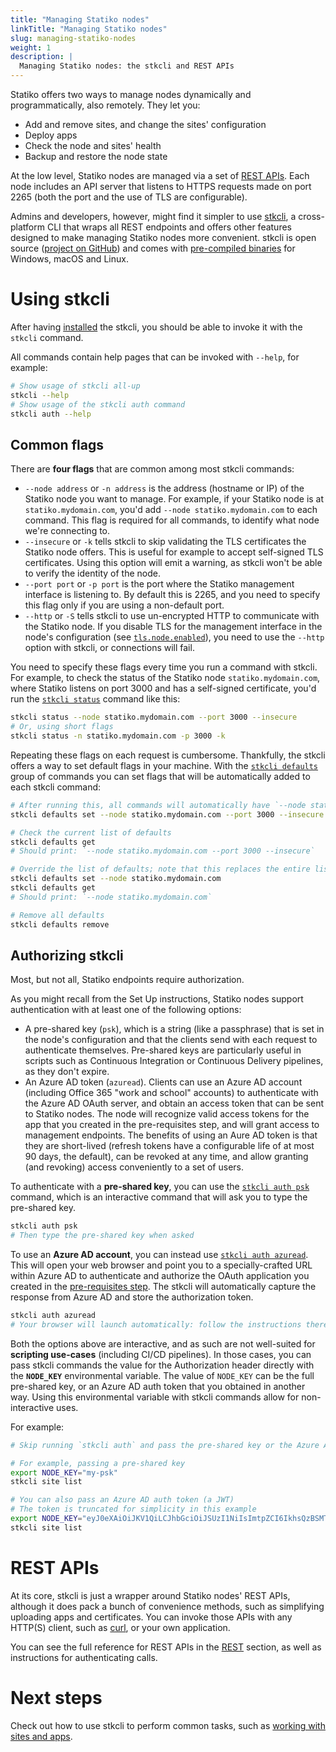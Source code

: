 ```yaml
---
title: "Managing Statiko nodes"
linkTitle: "Managing Statiko nodes"
slug: managing-statiko-nodes
weight: 1
description: |
  Managing Statiko nodes: the stkcli and REST APIs
---
```


Statiko offers two ways to manage nodes dynamically and programmatically, also remotely. They let you:

- Add and remove sites, and change the sites' configuration
- Deploy apps
- Check the node and sites' health
- Backup and restore the node state

At the low level, Statiko nodes are managed via a set of [REST APIs](/docs/rest). Each node includes an API server that listens to HTTPS requests made on port 2265 (both the port and the use of TLS are configurable).

Admins and developers, however, might find it simpler to use [stkcli](/docs/cli), a cross-platform CLI that wraps all REST endpoints and offers other features designed to make managing Statiko nodes more convenient. stkcli is open source ([project on GitHub](https://github.com/ItalyPaleAle/stkcli)) and comes with [pre-compiled binaries](/docs/downloads#stkcli) for Windows, macOS and Linux.

# Using stkcli

After having [installed](/docs/downloads#stkcli) the stkcli, you should be able to invoke it with the `stkcli` command.

All commands contain help pages that can be invoked with `--help`, for example:

```sh
# Show usage of stkcli all-up
stkcli --help
# Show usage of the stkcli auth command
stkcli auth --help
```

## Common flags

There are **four flags** that are common among most stkcli commands:

- `--node address` or `-n address` is the address (hostname or IP) of the Statiko node you want to manage. For example, if your Statiko node is at `statiko.mydomain.com`, you'd add `--node statiko.mydomain.com` to each command. This flag is required for all commands, to identify what node we're connecting to.
- `--insecure` or `-k` tells stkcli to skip validating the TLS certificates the Statiko node offers. This is useful for example to accept self-signed TLS certificates. Using this option will emit a warning, as stkcli won't be able to verify the identity of the node.
- `--port port` or `-p port` is the port where the Statiko management interface is listening to. By default this is 2265, and you need to specify this flag only if you are using a non-default port.
- `--http` or `-S` tells stkcli to use un-encrypted HTTP to communicate with the Statiko node. If you disable TLS for the management interface in the node's configuration (see [`tls.node.enabled`](TODO)), you need to use the `--http` option with stkcli, or connections will fail.

You need to specify these flags every time you run a command with stkcli. For example, to check the status of the Statiko node `statiko.mydomain.com`, where Statiko listens on port 3000 and has a self-signed certificate, you'd run the [`stkcli status`](/docs/cli/stkcli-status) command like this:

```sh
stkcli status --node statiko.mydomain.com --port 3000 --insecure
# Or, using short flags
stkcli status -n statiko.mydomain.com -p 3000 -k
```

Repeating these flags on each request is cumbersome. Thankfully, the stkcli offers a way to set default flags in your machine. With the [`stkcli defaults`](/docs/cli/stkcli-defaults) group of commands you can set flags that will be automatically added to each stkcli command:

```sh
# After running this, all commands will automatically have `--node statiko.mydomain.com --port 3000 --insecure`
stkcli defaults set --node statiko.mydomain.com --port 3000 --insecure

# Check the current list of defaults
stkcli defaults get
# Should print: `--node statiko.mydomain.com --port 3000 --insecure`

# Override the list of defaults; note that this replaces the entire list of defaults with the ones provided
stkcli defaults set --node statiko.mydomain.com
stkcli defaults get
# Should print: `--node statiko.mydomain.com`

# Remove all defaults
stkcli defaults remove
```

## Authorizing stkcli

Most, but not all, Statiko endpoints require authorization.

As you might recall from the Set Up instructions, Statiko nodes support authentication with at least one of the following options:

- A pre-shared key (`psk`), which is a string (like a passphrase) that is set in the node's configuration and that the clients send with each request to authenticate themselves. Pre-shared keys are particularly useful in scripts such as Continuous Integration or Continuous Delivery pipelines, as they don't expire.
- An Azure AD token (`azuread`). Clients can use an Azure AD account (including Office 365 "work and school" accounts) to authenticate with the Azure AD OAuth server, and obtain an access token that can be sent to Statiko nodes. The node will recognize valid access tokens for the app that you created in the pre-requisites step, and will grant access to management endpoints. The benefits of using an Aure AD token is that they are short-lived (refresh tokens have a configurable life of at most 90 days, the default), can be revoked at any time, and allow granting (and revoking) access conveniently to a set of users.

To authenticate with a **pre-shared key**, you can use the [`stkcli auth psk`](/docs/cli/stkcli-auth-psk) command, which is an interactive command that will ask you to type the pre-shared key.

```sh
stkcli auth psk
# Then type the pre-shared key when asked
```

To use an **Azure AD account**, you can instead use [`stkcli auth azuread`](/docs/cli/stkcli-auth-azuread). This will open your web browser and point you to a specially-crafted URL within Azure AD to authenticate and authorize the OAuth application you created in the [pre-requisites step](/docs/set-up/pre-requisites). The stkcli will automatically capture the response from Azure AD and store the authorization token.

```sh
stkcli auth azuread
# Your browser will launch automatically: follow the instructions there
```

Both the options above are interactive, and as such are not well-suited for **scripting use-cases** (including CI/CD pipelines). In those cases, you can pass stkcli commands the value for the Authorization header directly with the **`NODE_KEY`** environmental variable. The value of `NODE_KEY` can be the full pre-shared key, or an Azure AD auth token that you obtained in another way. Using this environmental variable with stkcli commands allow for non-interactive uses.

For example:

```sh
# Skip running `stkcli auth` and pass the pre-shared key or the Azure AD auth token directly

# For example, passing a pre-shared key
export NODE_KEY="my-psk"
stkcli site list

# You can also pass an Azure AD auth token (a JWT)
# The token is truncated for simplicity in this example
export NODE_KEY="eyJ0eXAiOiJKV1QiLCJhbGciOiJSUzI1NiIsImtpZCI6IkhsQzBSMTJza3hOWjFX..."
stkcli site list
```

# REST APIs

At its core, stkcli is just a wrapper around Statiko nodes' REST APIs, although it does pack a bunch of convenience methods, such as simplifying uploading apps and certificates. You can invoke those APIs with any HTTP(S) client, such as [curl](https://curl.haxx.se/), or your own application.

You can see the full reference for REST APIs in the [REST](/docs/rest) section, as well as instructions for authenticating calls.

# Next steps

Check out how to use stkcli to perform common tasks, such as [working with sites and apps](/docs/how-to/working-with-sites-apps).
